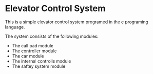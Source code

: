 # Elevator Control System

This is a simple elevator control system programed in the c
programing language.

The system consists of the following modules:
- The call pad module
- The controller module
- The car module
- The internal controlls module
- The saftey system module
